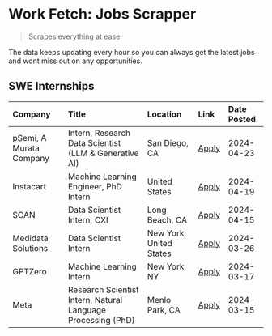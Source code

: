 # Work Fetch: Jobs Scrapper
> Scrapes everything at ease

The data keeps updating every hour so you can always get the latest jobs and wont miss out on any opportunities.

## SWE Internships
<!--START_SECTION:workfetch-->
| Company                 | Title                                                        | Location                | Link                                                                                                                                                                                                                                                                         | Date Posted   |
|:------------------------|:-------------------------------------------------------------|:------------------------|:-----------------------------------------------------------------------------------------------------------------------------------------------------------------------------------------------------------------------------------------------------------------------------|:--------------|
| pSemi, A Murata Company | Intern, Research Data Scientist (LLM & Generative AI)        | San Diego, CA           | [Apply](https://www.linkedin.com/jobs/view/intern-research-data-scientist-llm-generative-ai-at-psemi-a-murata-company-3887074168?position=9&pageNum=0&refId=MUeFBIDc8ROs%2BYV3XeyRjw%3D%3D&trackingId=4kuFdouRQSam9SD3xa3Q8Q%3D%3D&trk=public_jobs_jserp-result_search-card) | 2024-04-23    |
| Instacart               | Machine Learning Engineer, PhD Intern                        | United States           | [Apply](https://www.linkedin.com/jobs/view/machine-learning-engineer-phd-intern-at-instacart-3901991739?position=2&pageNum=0&refId=MUeFBIDc8ROs%2BYV3XeyRjw%3D%3D&trackingId=suKm3LHSrph5MF%2FxLNPGvA%3D%3D&trk=public_jobs_jserp-result_search-card)                        | 2024-04-19    |
| SCAN                    | Data Scientist Intern, CXI                                   | Long Beach, CA          | [Apply](https://www.linkedin.com/jobs/view/data-scientist-intern-cxi-at-scan-3899690492?position=8&pageNum=0&refId=MUeFBIDc8ROs%2BYV3XeyRjw%3D%3D&trackingId=WIFC3zez7a0ka9TQSclRlQ%3D%3D&trk=public_jobs_jserp-result_search-card)                                          | 2024-04-15    |
| Medidata Solutions      | Data Scientist Intern                                        | New York, United States | [Apply](https://www.linkedin.com/jobs/view/data-scientist-intern-at-medidata-solutions-3810253704?position=7&pageNum=0&refId=MUeFBIDc8ROs%2BYV3XeyRjw%3D%3D&trackingId=mcskgX0rPWBmY5HbLPjCzQ%3D%3D&trk=public_jobs_jserp-result_search-card)                                | 2024-03-26    |
| GPTZero                 | Machine Learning Intern                                      | New York, NY            | [Apply](https://www.linkedin.com/jobs/view/machine-learning-intern-at-gptzero-3860723963?position=6&pageNum=0&refId=MUeFBIDc8ROs%2BYV3XeyRjw%3D%3D&trackingId=NjJ4lxacG2zQwA%2BRSIC4vQ%3D%3D&trk=public_jobs_jserp-result_search-card)                                       | 2024-03-17    |
| Meta                    | Research Scientist Intern, Natural Language Processing (PhD) | Menlo Park, CA          | [Apply](https://www.linkedin.com/jobs/view/research-scientist-intern-natural-language-processing-phd-at-meta-3858718375?position=10&pageNum=0&refId=MUeFBIDc8ROs%2BYV3XeyRjw%3D%3D&trackingId=p6Rv0gJV8GZA6ZEgclFmUA%3D%3D&trk=public_jobs_jserp-result_search-card)         | 2024-03-15    |
<!--END_SECTION:workfetch-->
